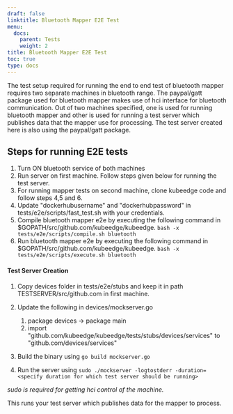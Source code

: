 ```yaml
---
draft: false
linktitle: Bluetooth Mapper E2E Test
menu:
  docs:
    parent: Tests
    weight: 2
title: Bluetooth Mapper E2E Test
toc: true
type: docs
---
```

The test setup required for running the end to end test of bluetooth mapper requires two separate machines in bluetooth range.
The paypal/gatt package used for bluetooth mapper makes use of hci interface for bluetooth communication. Out of two machines specified,
one is used for running bluetooth mapper and other is used for running a test server which publishes data that the mapper use for processing.
The test server created here is also using the paypal/gatt package.

## Steps for running E2E tests

1. Turn ON bluetooth service of both machines
2. Run server on first machine. Follow steps given below for running the test server.
3. For running mapper tests on second machine, clone kubeedge code and follow steps 4,5 and 6.
4. Update "dockerhubusername" and "dockerhubpassword" in tests/e2e/scripts/fast_test.sh with your credentials.
5. Compile bluetooth mapper e2e by executing the following command in $GOPATH/src/github.com/kubeedge/kubeedge.
`bash -x tests/e2e/scripts/compile.sh bluetooth`
6. Run bluetooth mapper e2e by executing the following command in $GOPATH/src/github.com/kubeedge/kubeedge.
`bash -x tests/e2e/scripts/execute.sh bluetooth`

#### Test Server Creation

1. Copy devices folder in tests/e2e/stubs and keep it in path TESTSERVER/src/github.com in first machine.
2. Update the following in devices/mockserver.go

    1. package devices -> package main
    2. import "github.com/kubeedge/kubeedge/tests/stubs/devices/services" to "github.com/devices/services"

3. Build the binary using
`go build mockserver.go`
4. Run the server using
`sudo ./mockserver -logtostderr -duration=<specify duration for which test server should be running>`

 _sudo is required for getting hci control of the machine._

This runs your test server which publishes data for the mapper to process.
